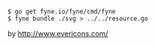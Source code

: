 ```
$ go get fyne.io/fyne/cmd/fyne
$ fyne bundle ./svg > ../../resource.go
```

by http://www.evericons.com/
